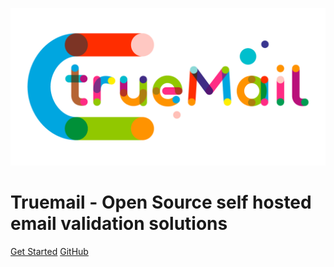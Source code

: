 ![logo](assets/images/truemail_logo.png)

# Truemail - Open Source self hosted email validation solutions

[Get Started](about)
[GitHub](https://github.com/truemail-rb)
